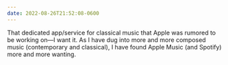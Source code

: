 ```yaml
---
date: 2022-08-26T21:52:08-0600
---
```


That dedicated app/service for classical music that Apple was rumored to be working on—I want it. As I have dug into more and more composed music (contemporary and classical), I have found Apple Music (and Spotify) more and more wanting.
